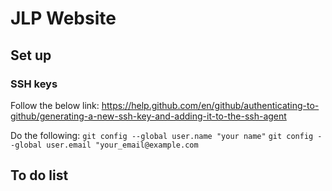 # JLP Website

## Set up

### SSH keys
Follow the below link:
https://help.github.com/en/github/authenticating-to-github/generating-a-new-ssh-key-and-adding-it-to-the-ssh-agent

Do the following:
`git config --global user.name "your name"`
`git config --global user.email "your_email@example.com`

## To do list
